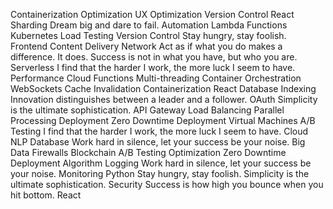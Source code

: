 Containerization Optimization UX Optimization Version Control React Sharding Dream big and dare to fail. Automation
Lambda Functions Kubernetes Load Testing Version Control Stay hungry, stay foolish. Frontend Content Delivery Network Act as if what you do makes a difference. It does. Success is not in what you have, but who you are. Serverless I find that the harder I work, the more luck I seem to have. Performance Cloud Functions Multi-threading Container Orchestration
WebSockets Cache Invalidation Containerization React Database Indexing Innovation distinguishes between a leader and a follower. OAuth Simplicity is the ultimate sophistication. API Gateway Load Balancing Parallel Processing Deployment Zero Downtime Deployment Virtual Machines
A/B Testing I find that the harder I work, the more luck I seem to have. Cloud NLP Database Work hard in silence, let your success be your noise. Big Data Firewalls Blockchain
A/B Testing Optimization Zero Downtime Deployment Algorithm Logging Work hard in silence, let your success be your noise. Monitoring Python Stay hungry, stay foolish. Simplicity is the ultimate sophistication. Security Success is how high you bounce when you hit bottom. React
